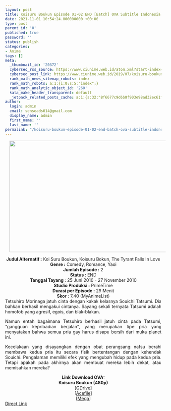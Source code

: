 ```yaml
---
layout: post
title: Koisuru Boukun Episode 01-02 END [Batch] OVA Subtitle Indonesia
date: 2021-11-01 10:54:24.000000000 +00:00
type: post
parent_id: '0'
published: true
password: ''
status: publish
categories:
- Anime
tags: []
meta:
  _thumbnail_id: '20372'
  cyberseo_rss_source: https://www.ciunime.web.id/atom.xml?start-index=1501&max-results=150
  cyberseo_post_link: https://www.ciunime.web.id/2019/07/koisuru-boukun-episode-01-02-end-batch.html
  rank_math_news_sitemap_robots: index
  rank_math_robots: a:1:{i:0;s:5:"index";}
  rank_math_analytic_object_id: '260'
  kata_make_header_transparent: default
  _jetpack_related_posts_cache: a:1:{s:32:"8f6677c9d6b0f903e98ad32ec61f8deb";a:2:{s:7:"expires";i:1643611685;s:7:"payload";a:0:{}}}
author:
  login: admin
  email: senseads014@gmail.com
  display_name: admin
  first_name: ''
  last_name: ''
permalink: "/koisuru-boukun-episode-01-02-end-batch-ova-subtitle-indonesia/"
---
```

<div class="separator" style="clear: both; text-align: center;"><a href="https://1.bp.blogspot.com/-JxmueACg4y4/XSGkvBZFlOI/AAAAAAAAbKE/mSXFxlXy4YAySLXTgTM2mR3-iPfsLu2gwCLcBGAs/s1600/Koisuru%2BBoukun.jpg" style="margin-left: 1em; margin-right: 1em;"><img border="0" data-original-height="720" data-original-width="1280" height="360" src="{{ site.baseurl }}/assets/2021/11/Koisuru%2BBoukun.jpg" width="640" /></a></div>
<p>
<div style="text-align: center;"><b>Judul</b><b><b> Alternatif</b> :</b> Koi Suru Boukun, Koisuru Bokun, The Tyrant Falls In Love</div>
<div style="text-align: center;"><b><b>Genre :</b></b> Comedy, Romance, Yaoi</div>
<div style="text-align: center;"><b>Jumlah Episode :</b> 2<br /><b>Status :&nbsp;</b>END<br /><b>Tanggal Tayang :</b> 25 Juni 2010 - 27 November 2010<br /><b>Studio Produksi :</b> PrimeTime<br /><b>Durasi per Episode :</b> 29 Menit</div>
<div style="text-align: center;"><b>Skor :</b> 7.40 (MyAnimeList)</div>
<div style="text-align: center;"></div>
<div style="text-align: justify;">Tetsuhiro Morinaga jatuh cinta dengan kakak kelasnya Souichi Tatsumi. Dia bahkan berhasil mengakui cintanya. Sayang sekali ternyata Tatsumi adalah homofob yang agresif, egois, dan blak-blakan.</p>
<p>Namun entah bagaimana Tetsuhiro berhasil jatuh cinta pada Tatsumi, "gangguan kepribadian berjalan", yang merupakan tipe pria yang menyatakan bahwa semua pria gay harus disapu bersih dari muka planet ini.</p>
<p>Kecelakaan yang disayangkan dengan obat perangsang nafsu berahi membawa kedua pria itu secara fisik bertentangan dengan kehendak Souichi. Pengalaman memiliki efek yang mengubah hidup pada kedua pria. Tetapi apakah pada akhirnya akan membuat mereka lebih dekat, atau memisahkan mereka?</p></div>
<div style="text-align: justify;"></div>
<div style="text-align: justify;"></div>
<div style="text-align: center;"><b>Link Download OVA:</b></div>
<div style="text-align: center;"><b>Koisuru Boukun (480p)</b></div>
<div style="text-align: center;">[<a href="https://drive.google.com/uc?id=1XCtCgMK2qb9ELoYabJETi_gLDrtDqbHI" target="_blank" rel="noopener">GDrive</a>]<br />[<a href="https://acefile.co/f/9405479/kuso-koisuru-boukun-rar" target="_blank" rel="noopener">Acefile</a>]<br />[<a href="https://mega.nz/#!VuYUwLTS!jCXhx_E0ak2h1nM9Y09wF6ac5Q9IkRi24cCXGLB_7rc" target="_blank" rel="noopener">Mega</a>]</div>
<link rel="stylesheet" href="https://cdnjs.cloudflare.com/ajax/libs/font-awesome/4.7.0/css/font-awesome.min.css" />
<div class="divbtn"> <a href="https://handymansurrender.com/fihup8buzv?key=94550f7ce39444073321dde3b8782f97" class="btn"><i class="fa fa-download"></i> Direct Link</a> </div>
